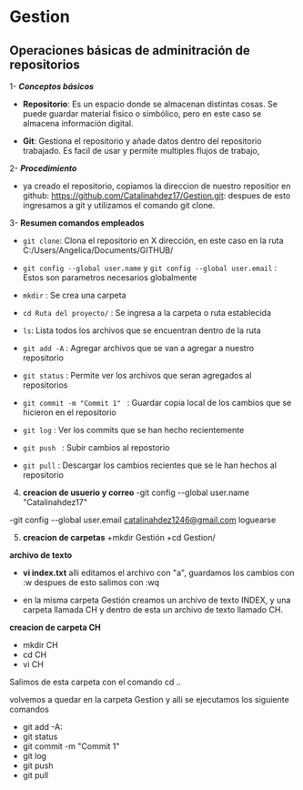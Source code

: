 # Gestion
## **Operaciones básicas de adminitración de repositorios**
  
1- ***Conceptos básicos***
  
 - **Repositorio**: Es un espacio donde se almacenan distintas cosas. Se puede guardar material fisico o simbólico, pero en este caso se almacena información digital.  
   
- **Git**: Gestiona el repositorio y añade datos dentro del repositorio trabajado. Es facil de usar y permite multiples flujos de trabajo,
    
2- ***Procedimiento***
  + ya creado el repositorio, copiamos la direccion de nuestro repositior en github: https://github.com/Catalinahdez17/Gestion.git: despues de esto ingresamos a git y utilizamos el comando git clone. 

3- **Resumen comandos empleados**
   
 - `git clone`: Clona el repositorio en X dirección, en este caso en la ruta C:/Users/Angelica/Documents/GITHUB/
   
 - `git config --global user.name` y `git config --global user.email` : Estos son parametros necesarios globalmente 
    
 - `mkdir` : Se crea una carpeta 
 
 - `cd Ruta del proyecto/` : Se ingresa a la carpeta o ruta establecida
 
 - `ls`: Lista todos los archivos que se encuentran dentro de la ruta
 
 - `git add -A` : Agregar archivos que se van a agregar a nuestro repositorio 

-  `git status` : Permite ver los archivos que seran agregados al repositorios

-  `git commit -m "Commit 1" ` : Guardar copia local de los cambios que se hicieron en el repositorio

-  `git log` : Ver los commits que se han hecho recientemente 

-  `git push ` : Subir cambios al repostorio

-  `git pull` : Descargar los cambios recientes que se le han hechos al repositorio

4. **creacion de usuerio y correo**
-git config --global user.name "Catalinahdez17"

-git config --global user.email catalinahdez1246@gmail.com  loguearse

5. **creacion de carpetas**
+mkdir Gestión
+cd Gestion/

**archivo de texto**
+ **vi index.txt** alli editamos el archivo con "a", guardamos los cambios con :w despues de esto salimos con :wq

* en la misma carpeta Gestión creamos un archivo de texto INDEX, y una carpeta llamada CH y dentro de esta un archivo de texto llamado CH.

**creacion de carpeta CH**
- mkdir CH
- cd CH
- vi CH
 
Salimos de esta carpeta con  el comando cd ..

volvemos a quedar en la carpeta Gestion y alli se ejecutamos los siguiente comandos 

- git add -A: 
- git status
- git commit -m "Commit 1"
- git log 
- git push
- git pull


